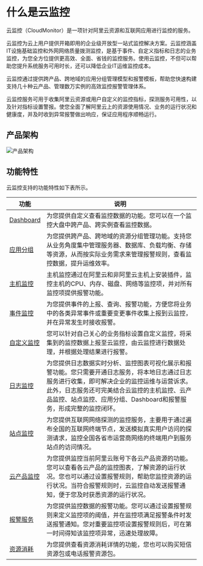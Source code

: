 # 什么是云监控

云监控（CloudMonitor）是一项针对阿里云资源和互联网应用进行监控的服务。

云监控为云上用户提供开箱即用的企业级开放型一站式监控解决方案。云监控涵盖IT设施基础监控和外网网络质量拨测监控，是基于事件、自定义指标和日志的业务监控，为您全方位提供更高效、全面、省钱的监控服务。使用云监控，不但可以帮助您提升系统服务可用时长，还可以降低企业IT运维监控成本。

云监控通过提供跨产品、跨地域的应用分组管理模型和报警模板，帮助您快速构建支持几十种云产品、管理数万实例的高效监控报警管理体系。

云监控服务可用于收集阿里云资源或用户自定义的监控指标，探测服务可用性，以及针对指标设置警报。使您全面了解阿里云上的资源使用情况、业务的运行状况和健康度，并及时收到异常报警做出响应，保证应用程序顺畅运行。

## 产品架构

![产品架构](https://static-aliyun-doc.oss-cn-hangzhou.aliyuncs.com/assets/img/zh-CN/5581372061/p6442.png)

## 功能特性

云监控支持的功能特性如下表所示。

|功能|说明|
|--|--|
|[Dashboard](/cn.zh-CN/Dashboard/使用Dashboard/概览.md)|为您提供自定义查看监控数据的功能。您可以在一个监控大盘中跨产品、跨实例查看监控数据。|
|[应用分组](/cn.zh-CN/应用分组/概览.md)|为您提供跨产品、跨地域的资源分组管理功能。支持您从业务角度集中管理服务器、数据库、负载均衡、存储等资源，从而按实际业务需求来管理报警规则，查看监控数据，提升运维效率。|
|[主机监控](/cn.zh-CN/主机监控/概览.md)|主机监控通过在阿里云和非阿里云主机上安装插件，监控主机的CPU、内存、磁盘、网络等监控项，并对所有监控项提供报警功能。|
|[事件监控](/cn.zh-CN/事件监控/概览.md)|为您提供事件的上报、查询、报警功能，方便您将业务中的各类异常事件或重要变更事件收集上报到云监控，并在异常发生时接收报警。|
|[自定义监控](/cn.zh-CN/自定义监控/概览.md)|您可以针对自己关心的业务指标设置自定义监控，将采集到的监控数据上报至云监控，由云监控进行数据处理，并根据处理结果进行报警。|
|[日志监控](/cn.zh-CN/日志监控/日志监控概览.md)|为您提供日志数据实时分析、监控图表可视化展示和报警功能。您只需要开通日志服务，将本地日志通过日志服务进行收集，即可解决企业的监控运维与运营诉求。此外，日志服务还可完美结合云监控的主机监控、云产品监控、站点监控、应用分组、Dashboard和报警服务，形成完整的监控闭环。|
|[站点监控](/cn.zh-CN/站点监控/站点监控概览.md)|为您提供互联网网络探测的监控服务，主要用于通过遍布全国的互联网终端节点，发送模拟真实用户访问的探测请求，监控全国各省市运营商网络的终端用户到服务站点的访问情况。|
|[云产品监控](/cn.zh-CN/.md)|为您提供监控当前阿里云账号下各云产品资源的功能。您可以查看各云产品的监控图表，了解资源的运行状况。您也可以通过设置报警规则，帮助您监控资源的运行状况。当符合报警规则时，云监控自动发送报警通知，便于您及时获悉资源的运行状况。|
|[报警服务](/cn.zh-CN/报警服务/概览.md)|为您提供监控数据的报警功能。您可以通过设置报警规则来定义监控项的阈值，并在监控项满足报警条件时发送报警通知。您对重要监控项设置报警规则后，可在第一时间得知该监控项异常，迅速处理故障。|
|[资源消耗](/cn.zh-CN/产品定价/计费方式/概述.md)|为您提供查看资源消耗详情的功能，您也可以购买短信资源包或电话报警资源包。|

